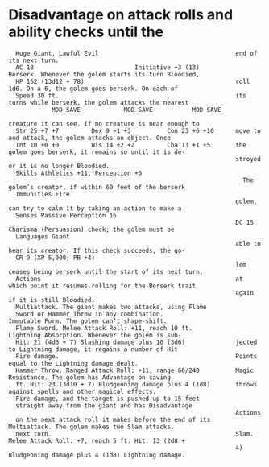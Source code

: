 # Disadvantage on attack rolls and ability checks until the

      Huge Giant, Lawful Evil                                      end of its next turn.
      AC 18                            Initiative +3 (13)                Berserk. Whenever the golem starts its turn Bloodied,
      HP 162 (13d12 + 78)                                          roll 1d6. On a 6, the golem goes berserk. On each of
      Speed 30 ft.                                                 its turns while berserk, the golem attacks the nearest
                MOD SAVE            MOD SAVE           MOD SAVE
                                                                   creature it can see. If no creature is near enough to
      Str 25 +7 +7         Dex 9 −1 +3          Con 23 +6 +10      move to and attack, the golem attacks an object. Once
      Int 10 +0 +0         Wis 14 +2 +2         Cha 13 +1 +5       the golem goes berserk, it remains so until it is de-
                                                                   stroyed or it is no longer Bloodied.
      Skills Athletics +11, Perception +6
                                                                     The golem’s creator, if within 60 feet of the berserk
      Immunities Fire
                                                                   golem, can try to calm it by taking an action to make a
      Senses Passive Perception 16
                                                                   DC 15 Charisma (Persuasion) check; the golem must be
      Languages Giant
                                                                   able to hear its creator. If this check succeeds, the go-
      CR 9 (XP 5,000; PB +4)
                                                                   lem ceases being berserk until the start of its next turn,
      Actions                                                      at which point it resumes rolling for the Berserk trait
                                                                   again if it is still Bloodied.
      Multiattack. The giant makes two attacks, using Flame
      Sword or Hammer Throw in any combination.                    Immutable Form. The golem can’t shape-shift.
      Flame Sword. Melee Attack Roll: +11, reach 10 ft.            Lightning Absorption. Whenever the golem is sub-
      Hit: 21 (4d6 + 7) Slashing damage plus 10 (3d6)              jected to Lightning damage, it regains a number of Hit
      Fire damage.                                                 Points equal to the Lightning damage dealt.
      Hammer Throw. Ranged Attack Roll: +11, range 60/240          Magic Resistance. The golem has Advantage on saving
      ft. Hit: 23 (3d10 + 7) Bludgeoning damage plus 4 (1d8)       throws against spells and other magical effects.
      Fire damage, and the target is pushed up to 15 feet
      straight away from the giant and has Disadvantage
                                                                   Actions
      on the next attack roll it makes before the end of its       Multiattack. The golem makes two Slam attacks.
      next turn.                                                   Slam. Melee Attack Roll: +7, reach 5 ft. Hit: 13 (2d8 +
                                                                   4) Bludgeoning damage plus 4 (1d8) Lightning damage.
